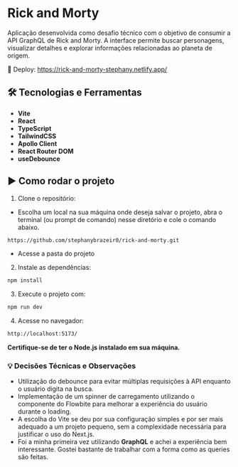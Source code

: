 # Rick and Morty 

Aplicação desenvolvida como desafio técnico com o objetivo de consumir a API GraphQL de Rick and Morty. A interface permite buscar personagens, visualizar detalhes e explorar informações relacionadas ao planeta de origem.

🎉 Deploy: https://rick-and-morty-stephany.netlify.app/

## 🛠️ Tecnologias e Ferramentas

- **Vite**
- **React**
- **TypeScript**
- **TailwindCSS**
- **Apollo Client**
- **React Router DOM**
- **useDebounce**

## ▶️ Como rodar o projeto 


1. Clone o repositório:

- Escolha um local na sua máquina onde deseja salvar o projeto, abra o terminal (ou prompt de comando) nesse diretório e cole o comando abaixo.

```bash
https://github.com/stephanybrazeir0/rick-and-morty.git
```

- Acesse a pasta do projeto

2. Instale as dependências:

```bash
npm install
```

3. Execute o projeto com:

```bash
npm run dev
```

4. Acesse no navegador:

```bash
http://localhost:5173/
```

**Certifique-se de ter o Node.js instalado em sua máquina.**

### 💡 Decisões Técnicas e Observações

- Utilização do debounce para evitar múltiplas requisições à API enquanto o usuário digita na busca.
- Implementação de um spinner de carregamento utilizando o componente do Flowbite para melhorar a experiência do usuário durante o loading.
- A escolha do Vite se deu por sua configuração simples e por ser mais adequado a um projeto pequeno, sem a complexidade necessária para justificar o uso do Next.js.
- Foi a minha primeira vez utilizando **GraphQL** e achei a experiência bem interessante. Gostei bastante de trabalhar com a forma como as queries são feitas.

